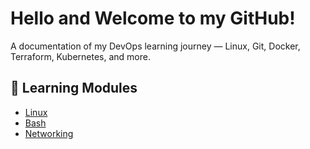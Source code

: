 # Hello and Welcome to my GitHub! 
A documentation of my DevOps learning journey — Linux, Git, Docker, Terraform, Kubernetes, and more.


## 📂 Learning Modules
- [Linux](https://github.com/mosheikh10/Linux)
- [Bash](https://github.com/mosheikh10/Bash)
- [Networking](https://github.com/mosheikh10/Networking)
